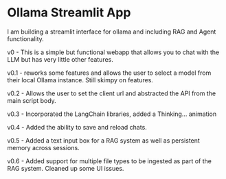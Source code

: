 # Ollama Streamlit App
I am building a streamlit interface for ollama and including RAG and Agent functionality.

v0 - This is a simple but functional webapp that allows you to chat with the LLM but has very little other features.

v0.1 - reworks some features and allows the user to select a model from their local Ollama instance.  Still skimpy on features.

v0.2 - Allows the user to set the client url and abstracted the API from the main script body.

v0.3 - Incorporated the LangChain libraries, added a Thinking... animation

v0.4 - Added the ability to save and reload chats.

v0.5 - Added a text input box for a RAG system as well as persistent memory across sessions.

v0.6 - Added support for multiple file types to be ingested as part of the RAG system.  Cleaned up some UI issues.

